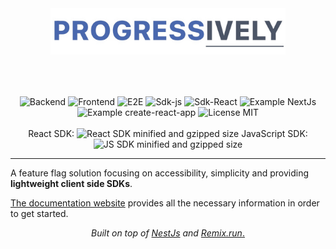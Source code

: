 <div align="center">
<div align="center" style="padding: 64px;">
<img src="./packages/documentation/static/img/logo.jpg" alt="Progressively" />
</div>

<img src="https://github.com/mfrachet/progressively/actions/workflows/backend.yml/badge.svg" alt="Backend" />
<img src="https://github.com/mfrachet/progressively/actions/workflows/frontend.yml/badge.svg" alt="Frontend" />
<img src="https://github.com/mfrachet/progressively/actions/workflows/e2e.yml/badge.svg" alt="E2E" />
<img src="https://github.com/mfrachet/progressively/actions/workflows/sdk.yml/badge.svg" alt="Sdk-js" />
<img src="https://github.com/mfrachet/progressively/actions/workflows/sdk-react.yml/badge.svg" alt="Sdk-React" />
<img src="https://github.com/mfrachet/progressively/actions/workflows/example-nextjs.yml/badge.svg" alt="Example NextJs">
<img src="https://github.com/mfrachet/progressively/actions/workflows/example-cra.yml/badge.svg" alt="Example create-react-app">
<img src="https://img.shields.io/badge/License-MIT-yellow.svg" alt="License MIT" />

<br/>
<br/>

<div align="center">
React SDK: <img src="https://img.shields.io/bundlephobia/minzip/@progressively/react" alt="React SDK minified and gzipped size"> 
JavaScript SDK: <img src="https://img.shields.io/bundlephobia/minzip/@progressively/sdk-js" alt="JS SDK minified and gzipped size">
</div>
</div>

<hr />

A feature flag solution focusing on accessibility, simplicity and providing **lightweight client side SDKs**.

[The documentation website](https://mfrachet.github.io/progressively/) provides all the necessary information in order to get started.

<div align="center">
<i>Built on top of <a href="https://nestjs.com/">NestJs</a> and <a href="https://remix.run/">Remix.run</i>.
</div>
